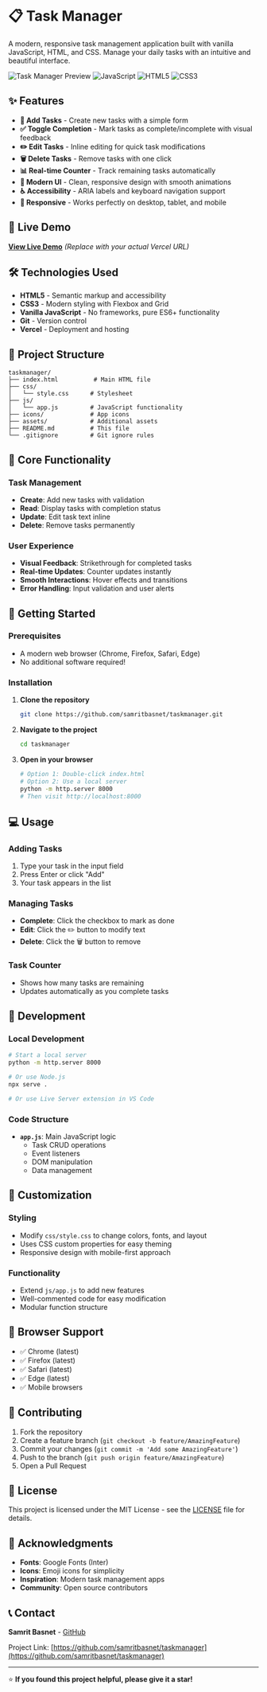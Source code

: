 # 📋 Task Manager

A modern, responsive task management application built with vanilla JavaScript, HTML, and CSS. Manage your daily tasks with an intuitive and beautiful interface.

![Task Manager Preview](https://img.shields.io/badge/Status-Live-brightgreen) ![JavaScript](https://img.shields.io/badge/JavaScript-ES6+-yellow) ![HTML5](https://img.shields.io/badge/HTML5-Valid-orange) ![CSS3](https://img.shields.io/badge/CSS3-Modern-blue)

## ✨ Features

- **📝 Add Tasks** - Create new tasks with a simple form
- **✅ Toggle Completion** - Mark tasks as complete/incomplete with visual feedback
- **✏️ Edit Tasks** - Inline editing for quick task modifications
- **🗑️ Delete Tasks** - Remove tasks with one click
- **📊 Real-time Counter** - Track remaining tasks automatically
- **🎨 Modern UI** - Clean, responsive design with smooth animations
- **♿ Accessibility** - ARIA labels and keyboard navigation support
- **📱 Responsive** - Works perfectly on desktop, tablet, and mobile

## 🚀 Live Demo

**[View Live Demo](https://your-vercel-url.vercel.app)** *(Replace with your actual Vercel URL)*

## 🛠️ Technologies Used

- **HTML5** - Semantic markup and accessibility
- **CSS3** - Modern styling with Flexbox and Grid
- **Vanilla JavaScript** - No frameworks, pure ES6+ functionality
- **Git** - Version control
- **Vercel** - Deployment and hosting

## 📁 Project Structure

```
taskmanager/
├── index.html          # Main HTML file
├── css/
│   └── style.css      # Stylesheet
├── js/
│   └── app.js         # JavaScript functionality
├── icons/             # App icons
├── assets/            # Additional assets
├── README.md          # This file
└── .gitignore         # Git ignore rules
```

## 🎯 Core Functionality

### Task Management
- **Create**: Add new tasks with validation
- **Read**: Display tasks with completion status
- **Update**: Edit task text inline
- **Delete**: Remove tasks permanently

### User Experience
- **Visual Feedback**: Strikethrough for completed tasks
- **Real-time Updates**: Counter updates instantly
- **Smooth Interactions**: Hover effects and transitions
- **Error Handling**: Input validation and user alerts

## 🚀 Getting Started

### Prerequisites
- A modern web browser (Chrome, Firefox, Safari, Edge)
- No additional software required!

### Installation

1. **Clone the repository**
   ```bash
   git clone https://github.com/samritbasnet/taskmanager.git
   ```

2. **Navigate to the project**
   ```bash
   cd taskmanager
   ```

3. **Open in your browser**
   ```bash
   # Option 1: Double-click index.html
   # Option 2: Use a local server
   python -m http.server 8000
   # Then visit http://localhost:8000
   ```

## 💻 Usage

### Adding Tasks
1. Type your task in the input field
2. Press Enter or click "Add"
3. Your task appears in the list

### Managing Tasks
- **Complete**: Click the checkbox to mark as done
- **Edit**: Click the ✏️ button to modify text
- **Delete**: Click the 🗑️ button to remove

### Task Counter
- Shows how many tasks are remaining
- Updates automatically as you complete tasks

## 🔧 Development

### Local Development
```bash
# Start a local server
python -m http.server 8000

# Or use Node.js
npx serve .

# Or use Live Server extension in VS Code
```

### Code Structure
- **`app.js`**: Main JavaScript logic
  - Task CRUD operations
  - Event listeners
  - DOM manipulation
  - Data management

## 🎨 Customization

### Styling
- Modify `css/style.css` to change colors, fonts, and layout
- Uses CSS custom properties for easy theming
- Responsive design with mobile-first approach

### Functionality
- Extend `js/app.js` to add new features
- Well-commented code for easy modification
- Modular function structure

## 📱 Browser Support

- ✅ Chrome (latest)
- ✅ Firefox (latest)
- ✅ Safari (latest)
- ✅ Edge (latest)
- ✅ Mobile browsers

## 🤝 Contributing

1. Fork the repository
2. Create a feature branch (`git checkout -b feature/AmazingFeature`)
3. Commit your changes (`git commit -m 'Add some AmazingFeature'`)
4. Push to the branch (`git push origin feature/AmazingFeature`)
5. Open a Pull Request

## 📄 License

This project is licensed under the MIT License - see the [LICENSE](LICENSE) file for details.

## 🙏 Acknowledgments

- **Fonts**: Google Fonts (Inter)
- **Icons**: Emoji icons for simplicity
- **Inspiration**: Modern task management apps
- **Community**: Open source contributors

## 📞 Contact

**Samrit Basnet** - [GitHub](https://github.com/samritbasnet)

Project Link: [https://github.com/samritbasnet/taskmanager](https://github.com/samritbasnet/taskmanager)

---

⭐ **If you found this project helpful, please give it a star!**

